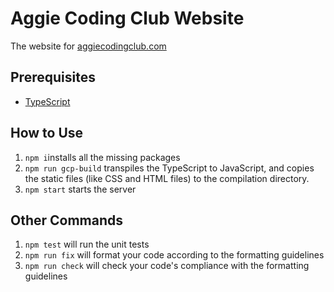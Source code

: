 # Aggie Coding Club Website
The website for [aggiecodingclub.com](https://aggiecodingclub.com)

## Prerequisites
- [TypeScript](https://www.typescriptlang.org/)

## How to Use

1. `npm i`installs all the missing packages
2. `npm run gcp-build` transpiles the TypeScript to JavaScript, and copies the static files (like CSS and HTML files) to the compilation directory.
4. `npm start` starts the server


## Other Commands
1. `npm test` will run the unit tests
2. `npm run fix` will format your code according to the formatting guidelines
3. `npm run check` will check your code's compliance with the formatting guidelines
